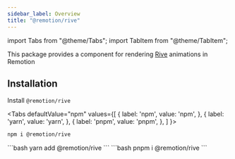 ```yaml
---
sidebar_label: Overview
title: "@remotion/rive"
---
```


import Tabs from "@theme/Tabs";
import TabItem from "@theme/TabItem";

This package provides a component for rendering [Rive](https://rive.app) animations in Remotion

## Installation

Install `@remotion/rive`

<Tabs defaultValue="npm" values={[
{ label: 'npm', value: 'npm', },
{ label: 'yarn', value: 'yarn', },
{ label: 'pnpm', value: 'pnpm', },
]
}>
<TabItem value="npm">

```bash
npm i @remotion/rive
```

</TabItem>
<TabItem value="yarn">
```bash
yarn add @remotion/rive
```
</TabItem>
<TabItem value="pnpm">
```bash
pnpm i @remotion/rive
```
</TabItem>
</Tabs>
